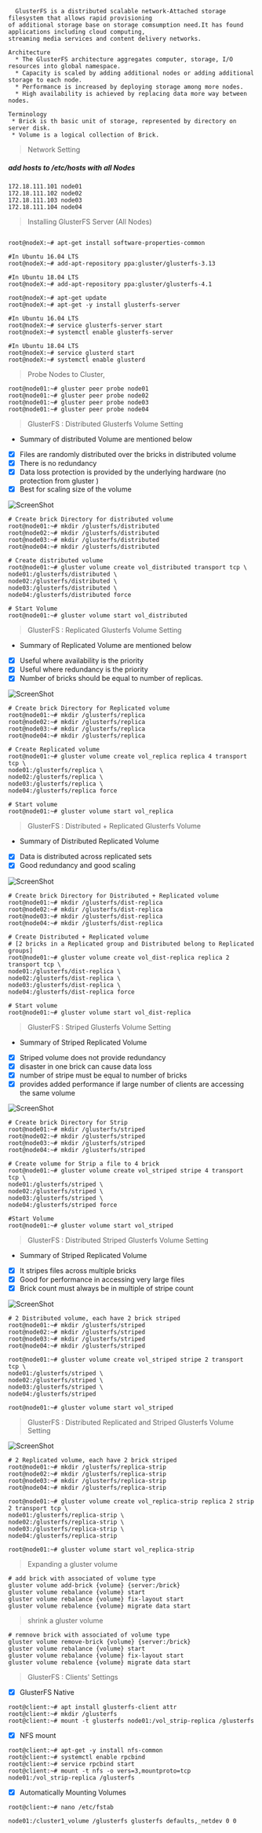 ```
  GlusterFS is a distributed scalable network-Attached storage filesystem that allows rapid provisioning 
of additional storage base on storage comsumption need.It has found applications including cloud computing,
streaming media services and content delivery networks.

Architecture
  * The GlusterFS architecture aggregates computer, storage, I/O resources into global namespace. 
  * Capacity is scaled by adding additional nodes or adding additional storage to each node.
  * Performance is increased by deploying storage among more nodes.
  * High availability is achieved by replacing data more way between nodes.
  
Terminology
 * Brick is th basic unit of storage, represented by directory on server disk.
 * Volume is a logical collection of Brick.
```
>Network Setting
  ##### add hosts to /etc/hosts with all Nodes
  ```
  172.18.111.101 node01
  172.18.111.102 node02
  172.18.111.103 node03
  172.18.111.104 node04
  ```
>Installing GlusterFS Server (All Nodes)

```

root@nodeX:~# apt-get install software-properties-common

#In Ubuntu 16.04 LTS
root@nodeX:~# add-apt-repository ppa:gluster/glusterfs-3.13

#In Ubuntu 18.04 LTS
root@nodeX:~# add-apt-repository ppa:gluster/glusterfs-4.1

root@nodeX:~# apt-get update
root@nodeX:~# apt-get -y install glusterfs-server

#In Ubuntu 16.04 LTS
root@nodeX:~# service glusterfs-server start
root@nodeX:~# systemctl enable glusterfs-server

#In Ubuntu 18.04 LTS
root@nodeX:~# service glusterd start
root@nodeX:~# systemctl enable glusterd
```
> Probe Nodes to Cluster, 
```
root@node01:~# gluster peer probe node01
root@node01:~# gluster peer probe node02
root@node01:~# gluster peer probe node03
root@node01:~# gluster peer probe node04
```
>GlusterFS : Distributed Glusterfs Volume Setting
* Summary of distributed Volume are mentioned below
- [x] Files are randomly distributed over the bricks in distributed volume
- [x] There is no redundancy
- [x] Data loss protection is provided by the underlying hardware (no protection from gluster )
- [x] Best for scaling size of the volume

![ScreenShot](https://cloud.githubusercontent.com/assets/10970993/7412364/ac0a300c-ef5f-11e4-8599-e7d06de1165c.png)
```
# Create brick Directory for distributed volume
root@node01:~# mkdir /glusterfs/distributed
root@node02:~# mkdir /glusterfs/distributed
root@node03:~# mkdir /glusterfs/distributed
root@node04:~# mkdir /glusterfs/distributed

# Create distributed volume 
root@node01:~# gluster volume create vol_distributed transport tcp \
node01:/glusterfs/distributed \
node02:/glusterfs/distributed \
node03:/glusterfs/distributed \
node04:/glusterfs/distributed force

# Start Volume
root@node01:~# gluster volume start vol_distributed 
```
>GlusterFS : Replicated Glusterfs Volume Setting
* Summary of Replicated Volume are mentioned below
- [x] Useful where availability is the priority
- [x] Useful where redundancy is the priority
- [x] Number of bricks should be equal to number of replicas. 

![ScreenShot](https://cloud.githubusercontent.com/assets/10970993/7412379/d75272a6-ef5f-11e4-869a-c355e8505747.png)
```
# Create brick Directory for Replicated volume
root@node01:~# mkdir /glusterfs/replica 
root@node02:~# mkdir /glusterfs/replica 
root@node03:~# mkdir /glusterfs/replica 
root@node04:~# mkdir /glusterfs/replica 

# Create Replicated volume 
root@node01:~# gluster volume create vol_replica replica 4 transport tcp \
node01:/glusterfs/replica \
node02:/glusterfs/replica \
node03:/glusterfs/replica \
node04:/glusterfs/replica force

# Start volume
root@node01:~# gluster volume start vol_replica 
```
>GlusterFS : Distributed + Replicated Glusterfs Volume
* Summary of Distributed Replicated Volume
- [x] Data is distributed across replicated sets
- [x] Good redundancy and good scaling

![ScreenShot](https://cloud.githubusercontent.com/assets/10970993/7412402/23a17eae-ef60-11e4-8813-a40a2384c5c2.png)
```
# Create brick Directory for Distributed + Replicated volume
root@node01:~# mkdir /glusterfs/dist-replica
root@node02:~# mkdir /glusterfs/dist-replica
root@node03:~# mkdir /glusterfs/dist-replica
root@node04:~# mkdir /glusterfs/dist-replica

# Create Distributed + Replicated volume 
# [2 bricks in a Replicated group and Distributed belong to Replicated groups]
root@node01:~# gluster volume create vol_dist-replica replica 2 transport tcp \
node01:/glusterfs/dist-replica \
node02:/glusterfs/dist-replica \
node03:/glusterfs/dist-replica \
node04:/glusterfs/dist-replica force

# Start volume
root@node01:~# gluster volume start vol_dist-replica 
```
>GlusterFS : Striped Glusterfs Volume Setting
* Summary of Striped Replicated Volume
- [x] Striped volume does not provide redundancy
- [x] disaster in one brick can cause data loss
- [x] number of stripe must be equal to number of bricks
- [x] provides added performance if large number of clients are accessing the same volume

![ScreenShot](https://cloud.githubusercontent.com/assets/10970993/7412387/f411fa56-ef5f-11e4-8e78-a0896a47625a.png)
```
# Create brick Directory for Strip 
root@node01:~# mkdir /glusterfs/striped
root@node02:~# mkdir /glusterfs/striped 
root@node03:~# mkdir /glusterfs/striped 
root@node04:~# mkdir /glusterfs/striped 

# Create volume for Strip a file to 4 brick
root@node01:~# gluster volume create vol_striped stripe 4 transport tcp \
node01:/glusterfs/striped \
node02:/glusterfs/striped \
node03:/glusterfs/striped \
node04:/glusterfs/striped force

#Start Volume
root@node01:~# gluster volume start vol_striped 
```
>GlusterFS : Distributed Striped Glusterfs Volume Setting
* Summary of Striped Replicated Volume
- [x] It stripes files across multiple bricks
- [x] Good for performance in accessing very large files
- [x] Brick count must always be in multiple of stripe count

![ScreenShot](https://cloud.githubusercontent.com/assets/10970993/7412394/0ce267d2-ef60-11e4-9959-43465a2a25f7.png)
```
# 2 Distributed volume, each have 2 brick striped 
root@node01:~# mkdir /glusterfs/striped 
root@node02:~# mkdir /glusterfs/striped
root@node03:~# mkdir /glusterfs/striped
root@node04:~# mkdir /glusterfs/striped

root@node01:~# gluster volume create vol_striped stripe 2 transport tcp \
node01:/glusterfs/striped \
node02:/glusterfs/striped \
node03:/glusterfs/striped \
node04:/glusterfs/striped 

root@node01:~# gluster volume start vol_striped 
```

>GlusterFS : Distributed Replicated and Striped Glusterfs Volume Setting

![ScreenShot]()

```
# 2 Replicated volume, each have 2 brick striped
root@node01:~# mkdir /glusterfs/replica-strip
root@node02:~# mkdir /glusterfs/replica-strip 
root@node03:~# mkdir /glusterfs/replica-strip 
root@node04:~# mkdir /glusterfs/replica-strip

root@node01:~# gluster volume create vol_replica-strip replica 2 strip 2 transport tcp \
node01:/glusterfs/replica-strip \
node02:/glusterfs/replica-strip \
node03:/glusterfs/replica-strip \
node04:/glusterfs/replica-strip 

root@node01:~# gluster volume start vol_replica-strip
```
>Expanding a gluster volume
```
# add brick with associated of volume type
gluster volume add-brick {volume} {server:/brick}
gluster volume rebalance {volume} start
gluster volume rebalance {volume} fix-layout start
gluster volume rebalence {volume} migrate data start
```
>shrink a gluster volume
```
# remnove brick with associated of volume type
gluster volume remove-brick {volume} {server:/brick}
gluster volume rebalance {volume} start
gluster volume rebalance {volume} fix-layout start
gluster volume rebalence {volume} migrate data start
```
>GlusterFS : Clients' Settings

- [x] GlusterFS Native
```
root@client:~# apt install glusterfs-client attr
root@client:~# mkdir /glusterfs
root@client:~# mount -t glusterfs node01:/vol_strip-replica /glusterfs
```
- [x] NFS mount
```
root@client:~# apt-get -y install nfs-common 
root@client:~# systemctl enable rpcbind 
root@client:~# service rpcbind start
root@client:~# mount -t nfs -o vers=3,mountproto=tcp node01:/vol_strip-replica /glusterfs
```
- [x] Automatically Mounting Volumes
```
root@client:~# nano /etc/fstab

node01:/cluster1_volume /glusterfs glusterfs defaults,_netdev 0 0

```
